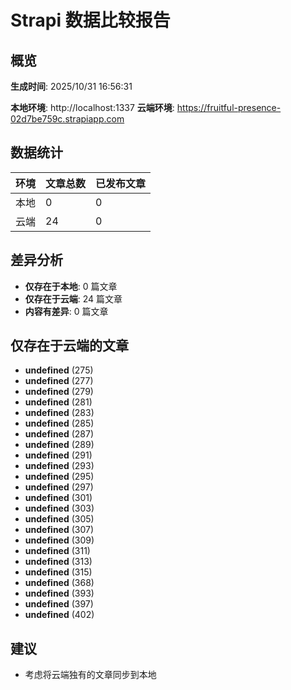 # Strapi 数据比较报告

## 概览

**生成时间**: 2025/10/31 16:56:31

**本地环境**: http://localhost:1337
**云端环境**: https://fruitful-presence-02d7be759c.strapiapp.com

## 数据统计

| 环境 | 文章总数 | 已发布文章 |
|------|----------|------------|
| 本地 | 0 | 0 |
| 云端 | 24 | 0 |

## 差异分析

- **仅存在于本地**: 0 篇文章
- **仅存在于云端**: 24 篇文章  
- **内容有差异**: 0 篇文章




## 仅存在于云端的文章

- **undefined** (275)
- **undefined** (277)
- **undefined** (279)
- **undefined** (281)
- **undefined** (283)
- **undefined** (285)
- **undefined** (287)
- **undefined** (289)
- **undefined** (291)
- **undefined** (293)
- **undefined** (295)
- **undefined** (297)
- **undefined** (301)
- **undefined** (303)
- **undefined** (305)
- **undefined** (307)
- **undefined** (309)
- **undefined** (311)
- **undefined** (313)
- **undefined** (315)
- **undefined** (368)
- **undefined** (393)
- **undefined** (397)
- **undefined** (402)




## 建议


- 考虑将云端独有的文章同步到本地



